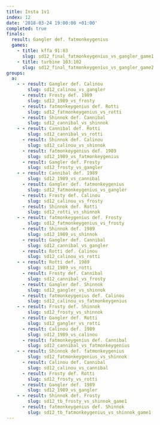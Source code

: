 ```yaml
---
title: Insta 1v1
index: 12
date: '2018-03-24 19:00:00 +01:00'
completed: true
finals:
  result: Gangler def. fatmonkeygenius
  games:
    - title: kffa 91:83
      slug: sd12_final_fatmonkeygenius_vs_gangler_game1
    - title: turbine 103:102
      slug: sd12_final_fatmonkeygenius_vs_gangler_game2
groups:
  a:
    - - result: Gangler def. Calinou
        slug: sd12_calinou_vs_gangler
      - result: Frosty def. 1989
        slug: sd12_1989_vs_frosty
      - result: fatmonkeygenius def. Rotti
        slug: sd12_fatmonkeygenius_vs_rotti
      - result: Shinnok def. Cannibal
        slug: sd12_cannibal_vs_shinnok
    - - result: Cannibal def. Rotti
        slug: sd12_cannibal_vs_rotti
      - result: Shinnok def. Calinou
        slug: sd12_calinou_vs_shinnok
      - result: fatmonkeygenius def. 1989
        slug: sd12_1989_vs_fatmonkeygenius
      - result: Gangler def. Frosty
        slug: sd12_frosty_vs_gangler
    - - result: Cannibal def. 1989
        slug: sd12_1989_vs_cannibal
      - result: Gangler def. fatmonkeygenius
        slug: sd12_fatmonkeygenius_vs_gangler
      - result: Frosty def. Calinou
        slug: sd12_calinou_vs_frosty
      - result: Shinnok def. Rotti
        slug: sd12_rotti_vs_shinnok
    - - result: fatmonkeygenius def. Frosty
        slug: sd12_fatmonkeygenius_vs_frosty
      - result: Shinnok def. 1989
        slug: sd12_1989_vs_shinnok
      - result: Gangler def. Cannibal
        slug: sd12_cannibal_vs_gangler
      - result: Rotti def. Calinou
        slug: sd12_calinou_vs_rotti
    - - result: Rotti def. 1989
        slug: sd12_1989_vs_rotti
      - result: Frosty def. Cannibal
        slug: sd12_cannibal_vs_frosty
      - result: Gangler def. Shinnok
        slug: sd12_gangler_vs_shinnok
      - result: fatmonkeygenius def. Calinou
        slug: sd12_calinou_vs_fatmonkeygenius
    - - result: Frosty def. Shinnok
        slug: sd12_frosty_vs_shinnok
      - result: Gangler def. Rotti
        slug: sd12_gangler_vs_rotti
      - result: Calinou def. 1989
        slug: sd12_1989_vs_calinou
      - result: fatmonkeygenius def. Cannibal
        slug: sd12_cannibal_vs_fatmonkeygenius
    - - result: Shinnok def. fatmonkeygenius
        slug: sd12_fatmonkeygenius_vs_shinnok
      - result: Calinou def. Cannibal
        slug: sd12_calinou_vs_cannibal
      - result: Frosty def. Rotti
        slug: sd12_frosty_vs_rotti
      - result: Gangler def. 1989
        slug: sd12_1989_vs_gangler
    - - result: Shinnok def. Frosty
        slug: sd12_tb_frosty_vs_shinnok_game1
      - result: fatmonkeygenius def. Shinnok
        slug: sd12_tb_fatmonkeygenius_vs_shinnok_game1
---
```

